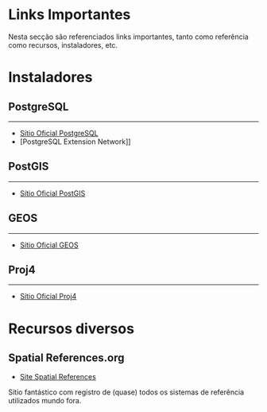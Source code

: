 Links Importantes
=================================================

Nesta secção são referenciados links importantes, tanto como
referência como recursos, instaladores, etc.

# Instaladores

## PostgreSQL
-------------------------------------------------

* [Sítio Oficial PostgreSQL](http://www.postgresql.org)
* [PostgreSQL Extension Network]]

## PostGIS
-------------------------------------------------

* [Sítio Oficial PostGIS](http://www.postgis.org)

## GEOS
-------------------------------------------------

* [Sítio Oficial GEOS](http://www.geos.org)

## Proj4
-------------------------------------------------

* [Sítio Oficial Proj4](http://www.proj4.org)

# Recursos diversos

## Spatial References.org

* [Site Spatial References](http://www.spatialreferences.org)

Sítio fantástico com registro de (quase) todos os sistemas de referência utilizados mundo fora.
